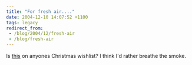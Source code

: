 ```yaml
---
title: "For fresh air...."
date: 2004-12-10 14:07:52 +1100
tags: legacy
redirect_from:
 - /blog/2004/12/fresh-air
 - /blog/fresh-air
---
```


Is <a href="http://www.totallyabsurd.com/toiletsnorkel.htm">this</a> on anyones Christmas wishlist? I think I'd rather breathe the smoke.
